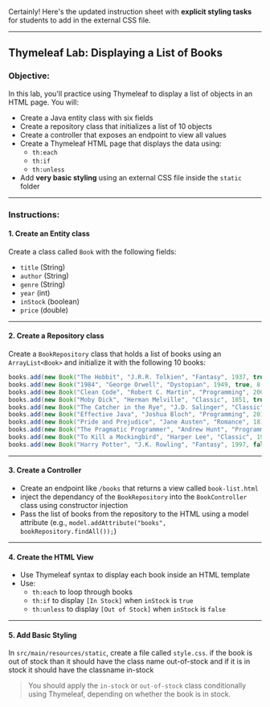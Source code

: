 Certainly! Here's the updated instruction sheet with **explicit styling tasks** for students to add in the external CSS file.

---

## Thymeleaf Lab: Displaying a List of Books

### Objective:
In this lab, you'll practice using Thymeleaf to display a list of objects in an HTML page. You will:

- Create a Java entity class with six fields
- Create a repository class that initializes a list of 10 objects
- Create a controller that exposes an endpoint to view all values
- Create a Thymeleaf HTML page that displays the data using:
  - `th:each`
  - `th:if`
  - `th:unless`
- Add **very basic styling** using an external CSS file inside the `static` folder

---

###  Instructions:

#### 1. **Create an Entity class**
Create a class called `Book` with the following fields:
- `title` (String)
- `author` (String)
- `genre` (String)
- `year` (int)
- `inStock` (boolean)
- `price` (double)

---

#### 2. **Create a Repository class**
Create a `BookRepository` class that holds a list of books using an `ArrayList<Book>` and initialize it with the following 10 books:

```java
books.add(new Book("The Hobbit", "J.R.R. Tolkien", "Fantasy", 1937, true, 10.99));
books.add(new Book("1984", "George Orwell", "Dystopian", 1949, true, 8.99));
books.add(new Book("Clean Code", "Robert C. Martin", "Programming", 2008, false, 30.00));
books.add(new Book("Moby Dick", "Herman Melville", "Classic", 1851, true, 12.50));
books.add(new Book("The Catcher in the Rye", "J.D. Salinger", "Classic", 1951, true, 9.75));
books.add(new Book("Effective Java", "Joshua Bloch", "Programming", 2018, true, 35.20));
books.add(new Book("Pride and Prejudice", "Jane Austen", "Romance", 1813, false, 11.80));
books.add(new Book("The Pragmatic Programmer", "Andrew Hunt", "Programming", 1999, true, 28.45));
books.add(new Book("To Kill a Mockingbird", "Harper Lee", "Classic", 1960, true, 7.30));
books.add(new Book("Harry Potter", "J.K. Rowling", "Fantasy", 1997, false, 14.00));
```

---

#### 3. **Create a Controller**
- Create an endpoint like `/books` that returns a view called `book-list.html`
- inject the dependancy of the `BookRepository` into the `BookController` class using constructor injection
- Pass the list of books from the repository to the HTML using a model attribute (e.g., `model.addAttribute("books", bookRepository.findAll());`)

---

#### 4. **Create the HTML View**
- Use Thymeleaf syntax to display each book inside an HTML template
- Use:
  - `th:each` to loop through books
  - `th:if` to display `[In Stock]` when `inStock` is `true`
  - `th:unless` to display `[Out of Stock]` when `inStock` is `false`

---

#### 5. **Add Basic Styling**
In `src/main/resources/static`, create a file called `style.css`. if the book is out of stock than it should have the class name out-of-stock and if it is in stock it should have the classname in-stock

> You should apply the `in-stock` or `out-of-stock` class conditionally using Thymeleaf, depending on whether the book is in stock.
